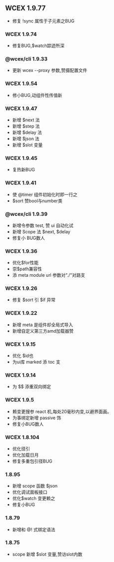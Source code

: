 <!--DESC: {icon:{name:"update",pkg:"mdi",type:"filled"},id:99} -->

## WCEX 1.9.77
- 修复 !sync 属性于子元素之BUG

### WCEX 1.9.74
- 修复BUG,$watch踪迹所深

### @wcex/cli 1.9.33
- 更新 wcex --proxy 参数,赞摄配置文件

### WCEX 1.9.54
- 修小BUG,动组件性传值新

### WCEX 1.9.47
- 新增 $next 法
- 新增 $step 法
- 新增 $delay 法
- 新增 $json 法
- 新增 $slot 变量


### WCEX 1.9.45
- 复热新BUG

### WCEX 1.9.41
- 使 @timer 组件初始化时即一行之
- $sort 赞bool与number类

### @wcex/cli 1.9.39
- 新增令参数 test, 赞 ui 自动化试
- 新增 Scope 法 $next, $delay
- 修复小 BUG数人

### WCEX 1.9.36
- 优化$for性能
- 崇$path兼容性
- 添 meta module url 参数对"./"对路支


### WCEX 1.9.26
- 修复 $sort 引 $if 异常

### WCEX 1.9.22
- 新增 meta 是组件却全局式导入
- 新增自定义第三方amd加载器赞

### WCEX 1.9.15
- 优化 $id也
- 为ui库 marked 添 toc 支 
### WCEX 1.9.14
- 为 $$ 添重双向绑定

### WCEX 1.9.5
- 赖变更搜参 react 机,每处20毫秒内变,以避界面画。
- 为事绑定新增 passive 饰
- 修复小BUG数人

### WCEX 1.8.104
- 优化径引
- 优化加载日月
- 修复多重包引径BUG

### 1.8.95
- 新增 scope 函数 $json
- 优化调试面板接口
- 优化$watch 变更赖之
- 修复小BUG

### 1.8.79
- 新增和 @! 式绑定语法

### 1.8.75 
- scope 新增 $slot 变量,赞访slot内数 
